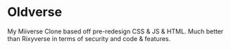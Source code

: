 # Oldverse
My Miiverse Clone based off pre-redesign CSS &amp; JS &amp; HTML. Much better than Rixyverse in terms of security and code &amp; features.
